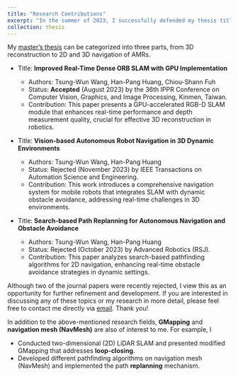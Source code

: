 ```yaml
---
title: "Research Contributions"
excerpt: "In the summer of 2023, I successfully defended my thesis titled “<b>Development of 3D Reconstruction and Navigation for Mobile Robots</b>”. As the title suggests, my research integrates two key components: <b>3D reconstruction</b> and <b>autonomous mobile robots (AMRs)</b>. This work not only forms the basis of my [master’s thesis](http://twwang97.github.io/files/thesis_abstract.pdf) published at National Taiwan University but also encompasses three distinct paper drafts that each explore individual aspects of my research.<br><br> The following sections will present some of my research projects with video links. "
collection: thesis
---
```


My [master’s thesis](http://twwang97.github.io/files/thesis_abstract.pdf) can be categorized into three parts, from 3D reconstruction to 2D and 3D navigation of AMRs. 

* Title: <b>Improved Real-Time Dense ORB SLAM with GPU Implementation</b>
    * Authors: Tsung-Wun Wang, Han-Pang Huang, Chiou-Shann Fuh
    * Status: <b>Accepted</b> (August 2023) by the 36th IPPR Conference on Computer Vision, Graphics, and Image Processing, Kinmen, Taiwan.
    * Contribution: This paper presents a GPU-accelerated RGB-D SLAM module that enhances real-time performance and depth measurement quality, crucial for effective 3D reconstruction in robotics.

* Title: <b>Vision-based Autonomous Robot Navigation in 3D Dynamic Environments</b>
    * Authors: Tsung-Wun Wang, Han-Pang Huang
    * Status: Rejected (November 2023) by IEEE Transactions on Automation Science and Engineering.
    * Contribution: This work introduces a comprehensive navigation system for mobile robots that integrates SLAM with dynamic obstacle avoidance, addressing real-time challenges in 3D environments.

* Title: <b>Search-based Path Replanning for Autonomous Navigation and Obstacle Avoidance</b>
    * Authors: Tsung-Wun Wang, Han-Pang Huang
    * Status: Rejected (October 2023) by Advanced Robotics (RSJ).
    * Contribution: This paper analyzes search-based pathfinding algorithms for 2D navigation, enhancing real-time obstacle avoidance strategies in dynamic settings.

Although two of the journal papers were recently rejected, I view this as an opportunity for further refinement and development. If you are interested in discussing any of these topics or my research in more detail, please feel free to contact me directly via [email](twwang97@gmail.com). Thank you!
<br>

In addition to the above-mentioned research fields, <b>GMapping</b> and <b>navigation mesh (NavMesh)</b> are also of interest to me. For example, I
* Conducted two-dimensional (2D) LiDAR SLAM and presented modified GMapping that addresses <b>loop-closing</b>.
* Developed different pathfinding algorithms on navigation mesh (NavMesh) and implemented the path <b>replanning</b> mechanism.
